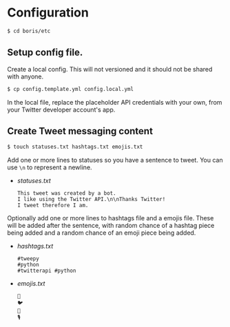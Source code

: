 
# Configuration


```bash
$ cd boris/etc
```

## Setup config file.

Create a local config. This will not versioned and it should not be shared with anyone.

```bash
$ cp config.template.yml config.local.yml
```

In the local file, replace the placeholder API credentials with your own, from your Twitter developer account's app.


## Create Tweet messaging content


```bash
$ touch statuses.txt hashtags.txt emojis.txt
```

Add one or more lines to statuses so you have a sentence to tweet. You can use `\n` to represent a newline.

- _statuses.txt_
    ```
    This tweet was created by a bot.
    I like using the Twitter API.\n\nThanks Twitter!
    I tweet therefore I am.
    ```

Optionally add one or more lines to hashtags file and a emojis file. These will be added after the sentence, with random chance of a hashtag piece being added and a random chance of an emoji piece being added.

- _hashtags.txt_
    ```
    #tweepy
    #python
    #twitterapi #python
    ```
- _emojis.txt_
    ```
    🐯
    🐦
    🤖
    🎙️
    ```
